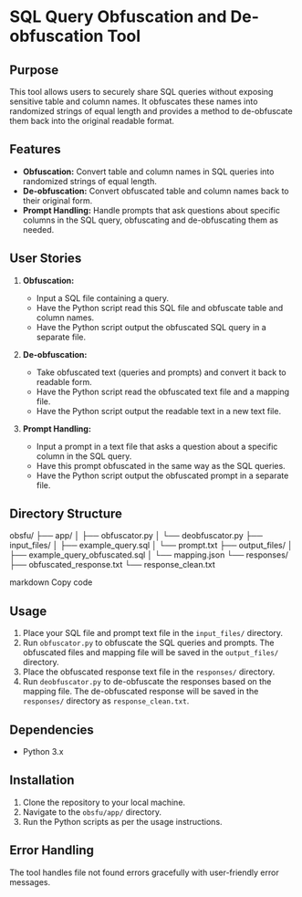 # SQL Query Obfuscation and De-obfuscation Tool

## Purpose

This tool allows users to securely share SQL queries without exposing sensitive table and column names. It obfuscates these names into randomized strings of equal length and provides a method to de-obfuscate them back into the original readable format.

## Features

- **Obfuscation:** Convert table and column names in SQL queries into randomized strings of equal length.
- **De-obfuscation:** Convert obfuscated table and column names back to their original form.
- **Prompt Handling:** Handle prompts that ask questions about specific columns in the SQL query, obfuscating and de-obfuscating them as needed.

## User Stories

1. **Obfuscation:**
   - Input a SQL file containing a query.
   - Have the Python script read this SQL file and obfuscate table and column names.
   - Have the Python script output the obfuscated SQL query in a separate file.

2. **De-obfuscation:**
   - Take obfuscated text (queries and prompts) and convert it back to readable form.
   - Have the Python script read the obfuscated text file and a mapping file.
   - Have the Python script output the readable text in a new text file.

3. **Prompt Handling:**
   - Input a prompt in a text file that asks a question about a specific column in the SQL query.
   - Have this prompt obfuscated in the same way as the SQL queries.
   - Have the Python script output the obfuscated prompt in a separate file.

## Directory Structure

obsfu/
├── app/
│ ├── obfuscator.py
│ └── deobfuscator.py
├── input_files/
│ ├── example_query.sql
│ └── prompt.txt
├── output_files/
│ ├── example_query_obfuscated.sql
│ └── mapping.json
└── responses/
├── obfuscated_response.txt
└── response_clean.txt

markdown
Copy code

## Usage

1. Place your SQL file and prompt text file in the `input_files/` directory.
2. Run `obfuscator.py` to obfuscate the SQL queries and prompts. The obfuscated files and mapping file will be saved in the `output_files/` directory.
3. Place the obfuscated response text file in the `responses/` directory.
4. Run `deobfuscator.py` to de-obfuscate the responses based on the mapping file. The de-obfuscated response will be saved in the `responses/` directory as `response_clean.txt`.

## Dependencies

- Python 3.x

## Installation

1. Clone the repository to your local machine.
2. Navigate to the `obsfu/app/` directory.
3. Run the Python scripts as per the usage instructions.

## Error Handling

The tool handles file not found errors gracefully with user-friendly error messages.